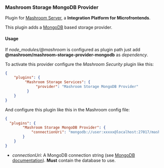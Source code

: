 
### Mashroom Storage MongoDB Provider

Plugin for [Mashroom Server](https://www.mashroom-server.com), a **Integration Platform for Microfrontends**.

This plugin adds a [MongoDB](https://www.mongodb.com/) based storage provider.

#### Usage

If *node_modules/@mashroom* is configured as plugin path just add **@mashroom/mashroom-storage-provider-mongodb** as *dependency*.

To activate this provider configure the _Mashroom Security_ plugin like this:

```json
{
    "plugins": {
         "Mashroom Storage Services": {
              "provider": "Mashroom Storage MongoDB Provider"
          }
    }
}
```

And configure this plugin like this in the Mashroom config file:

```json
{
  "plugins": {
        "Mashroom Storage MongoDB Provider": {
            "connectionUri": "mongodb://user:xxxxx@localhost:27017/mashroom_storage_db"
        }
    }
}
```

 * _connectionUri_: A MongoDB connection string (see [MongoDB documentation](https://docs.mongodb.com/manual/reference/connection-string)).
   **Must** contain the database to use.

